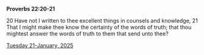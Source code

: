 **Proverbs 22:20-21**

20 Have not I written to thee excellent things in counsels and knowledge, 21 That I might make thee know the certainty of the words of truth; that thou mightest answer the words of truth to them that send unto thee?

[Tuesday 21-January, 2025](https://getbible.life/kjv/Proverbs/22/20-21)
